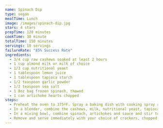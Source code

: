 ```yaml
---
name: Spinach Dip
type: vegan
mealTime: Lunch
image: /images/spinach-dip.jpg
stars: 4 stars
prepTime: 120 minutes
cookTime: 30 minute
totalTime: 150 minutes
servings: 10 servings
failureRate: "85% Success Rate"
ingredients:
  - 3/4 cup raw cashews soaked at least 2 hours
  - 1 cup almond milk or milk of choice
  - 1/3 cup nutritional yeast
  - 1 tablespoon lemon juice
  - 1 tablespoon tapioca starch
  - 1/2 teaspoon garlic powder
  - 1/2 teaspoon sea salt
  - 1 8oz bag frozen spinach, thawed
  - 1 can artichoke hearts chopped
steps:
  - Preheat the oven to 375ºF. Spray a baking dish with cooking spray and set aside.
  - In a blender, combine the cashews, milk, nutritional yeast, tapioca and spices. Blend on high until smooth and creamy. Set aside.
  - In a mixing bowl, combine spinach, artichokes and sauce and stir to combine. Transfer this mixture to the baking dish and bake on the center rack for 25 - 30 minutes, until dip is bubbling and mostly set.
  - Remove and serve immediately with your choice of crackers, chopped veggies or toast!
---
```

